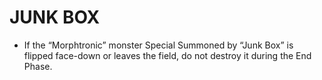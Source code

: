 
# JUNK BOX

*   If the “Morphtronic” monster Special Summoned by “Junk Box” is flipped face-down or leaves the field, do not destroy it during the End Phase.

  